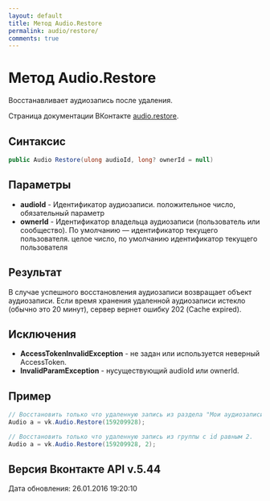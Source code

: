 ```yaml
---
layout: default
title: Метод Audio.Restore
permalink: audio/restore/
comments: true
---
```

# Метод Audio.Restore
Восстанавливает аудиозапись после удаления.

Страница документации ВКонтакте [audio.restore](https://vk.com/dev/audio.restore).
## Синтаксис
``` csharp
public Audio Restore(ulong audioId, long? ownerId = null)
```

## Параметры
+ **audioId** - Идентификатор аудиозаписи. положительное число, обязательный параметр
+ **ownerId** - Идентификатор владельца аудиозаписи (пользователь или сообщество). По умолчанию — идентификатор текущего пользователя. целое число, по умолчанию идентификатор текущего пользователя

## Результат
В случае успешного восстановления аудиозаписи возвращает объект аудиозаписи. 
Если время хранения удаленной аудиозаписи истекло (обычно это 20 минут), сервер вернет ошибку 202 (Cache expired).

## Исключения
+ **AccessTokenInvalidException** - не задан или используется неверный AccessToken.
+ **InvalidParamException** - нусуществующий audioId или ownerId.

## Пример
```csharp
// Восстановить только что удаленную запись из раздела "Мои аудиозаписи".
Audio a = vk.Audio.Restore(159209928);

// Восстановить только что удаленную запись из группы с id равным 2.
Audio a = vk.Audio.Restore(159209928, 2);
```

## Версия Вконтакте API v.5.44
Дата обновления: 26.01.2016 19:20:10
